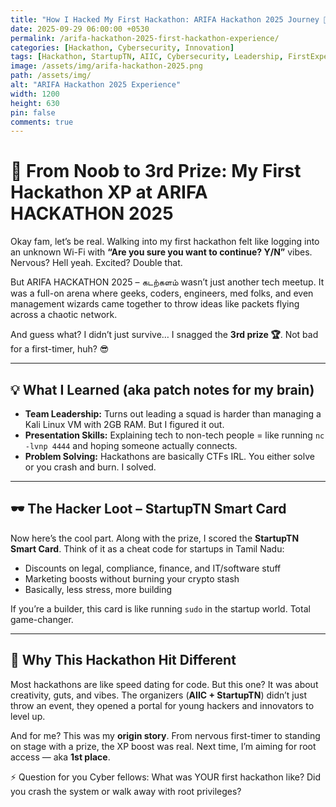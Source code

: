 ```yaml
---
title: "How I Hacked My First Hackathon: ARIFA Hackathon 2025 Journey 🚀🔥"
date: 2025-09-29 06:00:00 +0530
permalink: /arifa-hackathon-2025-first-hackathon-experience/
categories: [Hackathon, Cybersecurity, Innovation]
tags: [Hackathon, StartupTN, AIIC, Cybersecurity, Leadership, FirstExperience]
image: /assets/img/arifa-hackathon-2025.png
path: /assets/img/
alt: "ARIFA Hackathon 2025 Experience"
width: 1200
height: 630
pin: false
comments: true
---
```

# 🚀 From Noob to 3rd Prize: My First Hackathon XP at ARIFA HACKATHON 2025

Okay fam, let’s be real. Walking into my first hackathon felt like logging into an unknown Wi-Fi with **“Are you sure you want to continue? Y/N”** vibes. Nervous? Hell yeah. Excited? Double that.

But ARIFA HACKATHON 2025 – கடற்களம் wasn’t just another tech meetup. It was a full-on arena where geeks, coders, engineers, med folks, and even management wizards came together to throw ideas like packets flying across a chaotic network.

And guess what? I didn’t just survive… I snagged the **3rd prize 🏆**. Not bad for a first-timer, huh? 😎

---

## 💡 What I Learned (aka patch notes for my brain)

- **Team Leadership:** Turns out leading a squad is harder than managing a Kali Linux VM with 2GB RAM. But I figured it out.
- **Presentation Skills:** Explaining tech to non-tech people = like running `nc -lvnp 4444` and hoping someone actually connects.
- **Problem Solving:** Hackathons are basically CTFs IRL. You either solve or you crash and burn. I solved.

---

## 🕶️ The Hacker Loot – StartupTN Smart Card

Now here’s the cool part. Along with the prize, I scored the **StartupTN Smart Card**. Think of it as a cheat code for startups in Tamil Nadu:

- Discounts on legal, compliance, finance, and IT/software stuff
- Marketing boosts without burning your crypto stash
- Basically, less stress, more building

If you’re a builder, this card is like running `sudo` in the startup world. Total game-changer.

---

## 🌟 Why This Hackathon Hit Different

Most hackathons are like speed dating for code. But this one? It was about creativity, guts, and vibes. The organizers (**AIIC + StartupTN**) didn’t just throw an event, they opened a portal for young hackers and innovators to level up.

And for me? This was my **origin story**. From nervous first-timer to standing on stage with a prize, the XP boost was real. Next time, I’m aiming for root access — aka **1st place**.

⚡ Question for you Cyber fellows: What was YOUR first hackathon like? Did you crash the system or walk away with root privileges?
